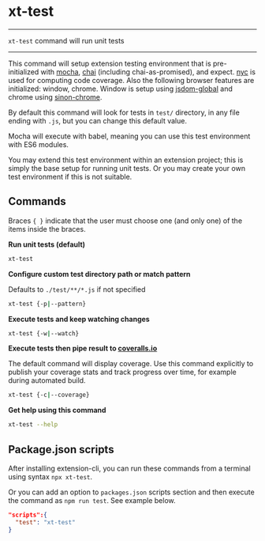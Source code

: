 # xt-test


* * *

<p class='page-intro'><code>xt-test</code> command will run unit tests</p>

* * *

This command will setup extension testing environment that is pre-initialized
with [mocha](https://mochajs.org/), [chai](https://www.chaijs.com/) (including chai-as-promised),
and expect. [nyc](https://www.npmjs.com/package/nyc) is used for computing code coverage. 
Also the following browser features are initialized: window, chrome. Window
is setup using [jsdom-global](https://www.npmjs.com/package/jsdom-global) and
chrome using [sinon-chrome](https://www.npmjs.com/package/sinon-chrome).

By default this command will look for tests in `test/` directory, in any file ending with `.js`, but you can change this default value.

Mocha will execute with babel, meaning you can use this test environment with ES6 modules.

You may extend this test environment within an extension project; this is simply the base setup
for running unit tests. Or you may create your own test environment if this is not suitable.

## Commands

Braces `{ }` indicate that the user must choose one (and only one) of the items inside the braces.


**Run unit tests (default)**

```bash
xt-test
```

**Configure custom test directory path or match pattern**

Defaults to `./test/**/*.js` if not specified

```bash
xt-test {-p|--pattern}
```

**Execute tests and keep watching changes**

```bash
xt-test {-w|--watch}
```

**Execute tests then pipe result to [coveralls.io](https://coveralls.io)**

The default command will display coverage. Use this command explicitly to publish your coverage stats and track progress over time, for example during automated build.

```bash
xt-test {-c|--coverage}
```

**Get help using this command**

```bash
xt-test --help
``` 

## Package.json scripts

After installing extension-cli, you can run these commands from a terminal using syntax `npx xt-test`.
 
Or you can add an option to `packages.json` scripts section and then execute the command as `npm run test`. 
See example below.
 
```json
"scripts":{
  "test": "xt-test"
}
```


